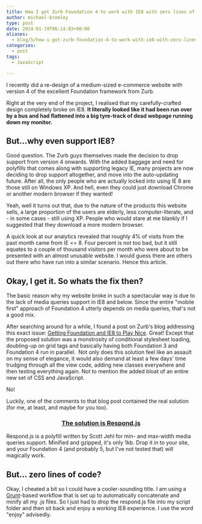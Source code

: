 ```yaml
---
title: How I got Zurb Foundation 4 to work with IE8 with zero lines of code
author: michael-bromley
type: post
date: 2014-01-19T06:14:03+00:00
aliases:
  - blog/5/how-i-got-zurb-foundation-4-to-work-with-ie8-with-zero-lines-of-code
categories:
  - post
tags:
  - JavaScript

---
```

I recently did a re-design of a medium-sized e-commerce website with version 4 of the excellent Foundation framework from Zurb.

Right at the very end of the project, I realised that my carefully-crafted design completely broke on IE8. **It literally looked like it had been run over by a bus and had flattened into a big tyre-track of dead webpage running down my monitor.**

## But...why even support IE8?

Good question. The Zurb guys themselves made the decision to drop support from version 4 onwards. With the added baggage and need for polyfills that comes along with supporting legacy IE, many projects are now deciding to drop support altogether, and move into the auto-updating future. After all, the only people who are actually locked into using IE 8 are those still on Windows XP. And hell, even they could just download Chrome or another modern browser if they wanted!

Yeah, well it turns out that, due to the nature of the products this website sells, a large proportion of the users are elderly, less computer-literate, and - in some cases - still using XP. People who would stare at me blankly if I suggested that they download a more modern browser.

A quick look at our analytics revealed that roughly 4% of visits from the past month came from IE <= 8. Four percent is not too bad, but it still equates to a couple of thousand visitors per month who were about to be presented with an almost unusable website. I would guess there are others out there who have run into a similar scenario. Hence this article.

## Okay, I get it. So whats the fix then?

The basic reason why my website broke in such a spectacular way is due to the lack of media queries support in IE8 and below. Since the entire "mobile first" approach of Foundation 4 utterly depends on media queries, that's not a good mix.

After searching around for a while, I found a post on Zurb's blog addressing this exact issue: <a title="Getting Foundation and IE8 to Play Nice" href="http://zurb.com/article/1204/getting-foundation-and-ie8-to-play-nice" target="_blank">Getting Foundation and IE8 to Play Nice</a>. Great! Except that the proposed solution was a monstrosity of conditional stylesheet loading, doubling-up on grid tags and basically having both Foundation 3 and Foundation 4 run in parallel.  Not only does this solution feel like an assault on my sense of elegance, it would also demand at least a few days' time trudging through all the view code, adding new classes everywhere and then testing everything again. Not to mention the added bloat of an entire new set of CSS and JavaScript.

No!

Luckily, one of the comments to that blog post contained the real solution (for me, at least, and maybe for you too).

<h3 style="text-align: center;">
  <a title="Respond.js" href="https://github.com/scottjehl/Respond" target="_blank">The solution is Respond.js</a>
</h3>

Respond.js is a polyfill written by Scott Jehl for min- and max-width media queries support. Minified and gzipped, it's only 1kb. Drop it in to your site, and your Foundation 4 (and probably 5, but I've not tested that) will magically work.

## But... zero lines of code?

Okay, I cheated a bit so I could have a cooler-sounding title. I am using a [Grunt](http://gruntjs.com/)-based workflow that is set up to automatically concatenate and minify all my .js files. So I just had to drop the respond.js file into my script folder and then sit back and enjoy a working IE8 experience. I use the word "enjoy" advisedly.

&nbsp;